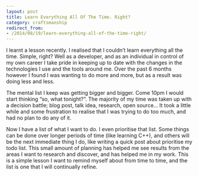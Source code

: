 ```yaml
---
layout: post
title: Learn Everything All Of The Time. Right?
category: craftsmanship
redirect_from:
- /2014/08/19/learn-everything-all-of-the-time-right/
---
```


I learnt a lesson recently. I realised that I couldn’t learn everything all the time. Simple, right? Well as a developer, and as an individual in control of my own career I take pride in keeping up to date with the changes in the technologies I use and the tools around me. Over the past 6 months however I found I was wanting to do more and more, but as a result was doing less and less.
<!--more-->

The mental list I keep was getting bigger and bigger. Come 10pm I would start thinking “so, what tonight?”. The majority of my time was taken up with a decision battle; blog post, talk idea, research, open source… It took a little while and some frustration to realise that I was trying to do too much, and had no plan to do any of it.

Now I have a list of what I want to do. I even prioritise that list. Some things can be done over longer periods of time (like learning C++), and others will be the next immediate thing I do, like writing a quick post about prioritise my todo list. This small amount of planning has helped me see results from the areas I want to research and discover, and has helped me in my work. This is a simple lesson I want to remind myself about from time to time, and the list is one that I will continually refine.
